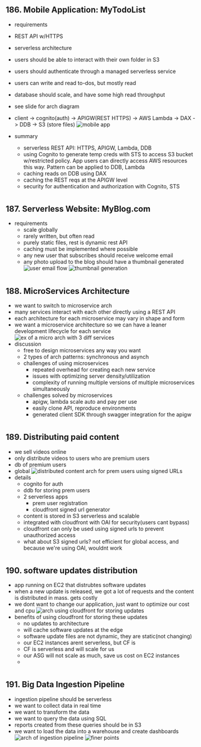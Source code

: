 ## 186. Mobile Application: MyTodoList

- requirements
- REST API w/HTTPS
- serverless architecture
- users should be able to interact with their own folder in S3
- users should authenticate through a managed serverless service
- users can write and read to-dos, but mostly read
- database should scale, and have some high read throughput
- see slide for arch diagram

- client -> cognito(auth) -> APIGW(REST HTTPS) -> AWS Lambda -> DAX -> DDB
  -> S3 (store files)
  ![mobile app](img/16-mobile-app.png)
- summary
  - serverless REST API: HTTPS, APIGW, Lambda, DDB
  - using Cognito to generate temp creds with STS to access S3 bucket w/restricted policy. App users can directly access AWS resources this way. Pattern can be applied to DDB, Lambda
  - caching reads on DDB using DAX
  - caching the REST reqs at the APIGW level
  - security for authentication and authorization with Cognito, STS

#

## 187. Serverless Website: MyBlog.com

- requirements
  - scale globally
  - rarely written, but often read
  - purely static files, rest is dynamic rest API
  - caching must be implemented where possible
  - any new user that subscribes should receive welcome email
  - any photo upload to the blog should have a thumbnail generated
    ![user email flow](img/16-user-email-flow.png)
    ![thumbnail generation](img/16-thumbnail.png)

#

## 188. MicroServices Architecture

- we want to switch to microservice arch
- many services interact with each other directly using a REST API
- each architecture for each microservice may vary in shape and form
- we want a microservice architecture so we can have a leaner development lifecycle for each service
  ![ex of a micro arch with 3 diff services](img/16-micro-arch.png)
- discussion
  - free to design microservices any way you want
  - 2 types of arch patterns: synchronous and asynch
  - challenges of using microservices
    - repeated overhead for creating each new service
    - issues with optimizing server density/utilization
    - complexity of running multiple versions of multiple microservices simultaneously
  - challenges solved by microservices
    - apigw, lambda scale auto and pay per use
    - easily clone API, reproduce environments
    - generated client SDK through swagger integration for the apigw

#

## 189. Distributing paid content

- we sell videos online
- only distribute videos to users who are premium users
- db of premium users
- global
  ![distributed content arch for prem users using signed URLs](img/16-distributed.png)
- details
  - cognito for auth
  - ddb for storing prem users
  - 2 serverless apps
    - prem user registration
    - cloudfront signed url generator
  - content is stored in S3 serverless and scalable
  - integrated with cloudfront with OAI for security(users cant bypass)
  - cloudfront can only be used using signed urls to prevent unauthorized access
  - what about S3 signed urls? not efficient for global access, and because we're using OAI, wouldnt work

#

## 190. software updates distribution

- app running on EC2 that distrubtes software updates
- when a new update is released, we got a lot of requests and the content is distributed in mass. gets costly
- we dont want to change our application, just want to optimize our cost and cpu
  ![arch using cloudfront for storing updates](img/16-software-updates.png)
- benefits of using cloudfront for storing these updates
  - no updates to architecture
  - will cache software updates at the edge
  - software update files are not dynamic, they are static(not changing)
  - our EC2 instances arent serverless, but CF is
  - CF is serverless and will scale for us
  - our ASG will not scale as much, save us cost on EC2 instances
  -

#

## 191. Big Data Ingestion Pipeline

- ingestion pipeline should be serverless
- we want to collect data in real time
- we want to transform the data
- we want to query the data using SQL
- reports created from these queries should be in S3
- we want to load the data into a warehouse and create dashboards
  ![arch of ingestion pipeline](img/16-ingestion.png)
  ![finer points](img/16-ingestion-discussion.png)

#
